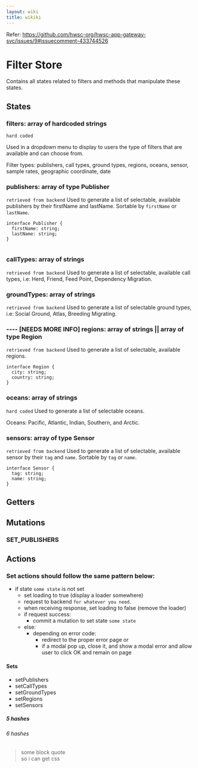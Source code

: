 ```yaml
---
layout: wiki
title: wikiki
---
```

Refer: https://github.com/hwsc-org/hwsc-app-gateway-svc/issues/9#issuecomment-433744526

# Filter Store
Contains all states related to filters and methods that manipulate these states.


## States  
### filters: array of hardcoded strings
`hard coded`

Used in a dropdown menu to display to users the type of filters that are available and can choose from.

Filter types:  publishers, call types,  ground types, regions, oceans, sensor, sample rates, geographic coordinate, date

### publishers: array of type Publisher
`retrieved from backend`
Used to generate a list of selectable, available publishers by their firstName and lastName. Sortable by `firstName` or `lastName`.
```
interface Publisher {
  firstName: string;
  lastName: string;
}
```

```$xslt

```

### callTypes: array of strings
`retrieved from backend`
Used to generate a list of selectable, available call types, i.e: Herd, Friend, Feed Point, Dependency Migration.

### groundTypes: array of strings
`retrieved from backend`
Used to generate a list of selectable ground types, i.e: Social Ground, Atlas, Breeding Migrating.

### ---- [NEEDS MORE INFO] regions: array of strings || array of type Region
`retrieved from backend`
Used to generate a list of selectable, available regions.
```
interface Region {
  city: string;
  country: string;
}
```

### oceans: array of strings
`hard coded`
Used to generate a list of selectable oceans.

Oceans: Pacific, Atlantic, Indian, Southern, and Arctic.

### sensors: array of type Sensor
`retrieved from backend`
Used to generate a list of selectable, available sensor by their `tag` and `name`. Sortable by `tag` or `name`.
```
interface Sensor {
  tag: string;
  name: string;
}
```

## Getters



## Mutations
### SET_PUBLISHERS



## Actions
### Set actions should follow the same pattern below:
- if state `some state` is not set
  - set loading to true (display a loader somewhere)
  - request to backend `for whatever you need`.
  - when receiving response, set loading to false (remove the loader)
  - if request success:
    - commit a mutation to set state `some state`
  - else:
    - depending on error code: 
      - redirect to the proper error page or
      - if a modal pop up, close it, and show a modal error and allow user to click OK and remain on page

#### Sets
- setPublishers
- setCallTypes
- setGroundTypes
- setRegions
- setSensors


##### 5 hashes
###### 6 hashes

> some block quote<br>
> so i can get css